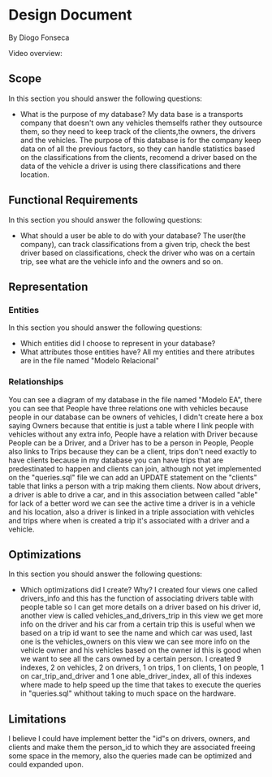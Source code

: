 # Design Document

By Diogo Fonseca

Video overview: <TODO>

## Scope

In this section you should answer the following questions:

* What is the purpose of my database?
My data base is a transports company that doesn't own any vehicles themselfs rather they outsource them, so they need to keep track of the clients,the owners, the drivers and the vehicles. The purpose of this database is for the company keep data on of all the previous factors, so they can handle statistics based on the classifications from the clients, recomend a driver based on the data of the vehicle a driver is using there classifications and there location.


## Functional Requirements

In this section you should answer the following questions:

* What should a user be able to do with your database?
The user(the company), can track classifications from a given trip, check the best driver based on classifications, check the driver who was on a certain trip, see what are the vehicle info and the owners and so on.

## Representation

### Entities

In this section you should answer the following questions:

* Which entities did I choose to represent in your database?
* What attributes those entities have?
All my entities and there atributes are in the file named "Modelo Relacional"

### Relationships

You can see a diagram of my database in the file named "Modelo EA", there you can see that People have three relations one with vehicles because people in our database can be owners of vehicles, I didn't create here a box saying Owners because that entitie is just a table where I link people with vehicles without any extra info, People have a relation with Driver because People can be a Driver, and a Driver has to be a person in People, People also links to Trips because they can be a client, trips don't need exactly to have clients because in my database you can have trips that are predestinated to happen and clients can join, although not yet implemented on the "queries.sql" file we can add an UPDATE statement on the "clients" table that links a person with a trip making them clients. Now about drivers, a driver is able to drive a car, and in this association between called "able" for lack of a better word we can see the active time a driver is in a vehicle and his location, also a driver is linked in a triple association with vehicles and trips where when is created a trip it's associated with a driver and a vehicle.

## Optimizations

In this section you should answer the following questions:

* Which optimizations did I create? Why?
I created four views one called drivers_info and this has the function of associating drivers table with people table so I can get more details on a driver based on his driver id, another view is called vehicles_and_drivers_trip in this view we get more info on the driver and his car from a certain trip this is useful when we based on a trip id want to see the name and which car was used, last one is the vehicles_owners on this view we can see more info on the vehicle owner and his vehicles based on the owner id this is good when we want to see all the cars owned by a certain person.
I created 9 indexes, 2 on vehicles, 2 on drivers, 1 on trips, 1 on clients, 1 on people, 1 on car_trip_and_driver and 1 one able_driver_index, all of this indexes where made to help speed up the time that takes to execute the queries in "queries.sql" whithout taking to much space on the hardware.


## Limitations

I believe I could have implement better the "id"s on drivers, owners, and clients and make them the person_id to which they are associated freeing some space in the memory, also the queries made can be optimized and could expanded upon.
